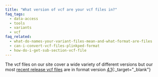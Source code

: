 ```yaml
---
title: "What version of vcf are your vcf files in?"
faq_tags:
  - data-access
  - tools
  - variants
  - vcf
faq_related:
  - what-do-names-your-variant-files-mean-and-what-format-are-files
  - can-i-convert-vcf-files-plinkped-format
  - how-do-i-get-sub-section-vcf-file
---
```

                    
The vcf files on our site cover a wide variety of different versions but our most [recent release vcf files](http://ftp.1000genomes.ebi.ac.uk/vol1/ftp/phase1/analysis_results/integrated_call_sets/) are in format version [4.1](http://www.1000genomes.org/wiki/Analysis/Variant%20Call%20Format/vcf-variant-call-format-version-41){:_target="_blank"}
